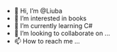 - 👋 Hi, I’m @Liuba
- 👀 I’m interested in books
- 🌱 I’m currently learning C#
- 💞️ I’m looking to collaborate on ...
- 📫 How to reach me ...

<!---
LSokolovskaya/LSokolovskaya is a ✨ special ✨ repository because its `README.md` (this file) appears on your GitHub profile.
You can click the Preview link to take a look at your changes.
--->
